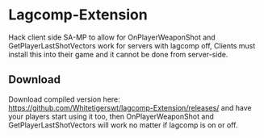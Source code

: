Lagcomp-Extension
=============

Hack client side SA-MP to allow for OnPlayerWeaponShot and GetPlayerLastShotVectors work for servers with lagcomp off, Clients must install this into their game and it cannot be done from server-side.


Download
-------------
Download compiled version here: https://github.com/Whitetigerswt/lagcomp-Extension/releases/
and have your players start using it too, then OnPlayerWeaponShot and GetPlayerLastShotVectors will work no matter if lagcomp is on or off.
